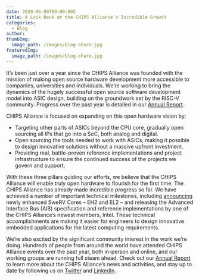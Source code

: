 ```yaml
---
date: 2020-06-08T00:00:00Z
title: A Look Back at the CHIPS Alliance’s Incredible Growth
categories:
  - Blog
author:
thumbImg:
  image_path: /images/blog-share.jpg
featuredImg:
  image_path: /images/blog-share.jpg
---
```

It’s been just over a year since the CHIPS Alliance was founded with the mission of making open source hardware development more accessible to companies, universities and individuals. We’re working to bring the dynamics of the hugely successful open source software development model into ASIC design, building on the groundwork set by the RISC-V community. Progress over the past year is detailed in our [Annual Report](https://chipsalliance.org/chips-alliance-2020-annual-report/). 

 CHIPS Alliance is focused on expanding on this open hardware vision by:

- Targeting other parts of ASICs beyond the CPU core, gradually open sourcing all IPs that go into a SoC, both analog and digital.
- Open sourcing the tools needed to work with ASICs, making it possible to design innovative solutions without a massive upfront investment.
- Providing real, battle-proven reference implementations and project infrastructure to ensure the continued success of the projects we govern and support.

With these three pillars guiding our efforts, we believe that the CHIPS Alliance will enable truly open hardware to flourish for the first time. The CHIPS Alliance has already made incredible progress so far. We have achieved a number of important technical milestones, including [announcing](https://chipsalliance.org/announcement/2020/05/14/newly-enhanced-swerv-cores/) newly enhanced SweRV Cores – EH2 and EL2 – and releasing the Advanced Interface Bus (AIB) specification and reference implementations by one of the CHIPS Alliance’s newest members, Intel. These technical accomplishments are making it easier for engineers to design innovative embedded applications for the latest computing requirements.

We’re also excited by the significant community interest in the work we’re doing. Hundreds of people from around the world have attended CHIPS Alliance events over the past year, both in-person and online, and our working groups are running full steam ahead. Check out our [Annual Report](https://chipsalliance.org/chips-alliance-2020-annual-report/) to learn more about the CHIPS Alliance’s news and activities, and stay up to date by following us on [Twitter](https://twitter.com/chipsalliance) and [LinkedIn](https://www.linkedin.com/company/chipsalliance).